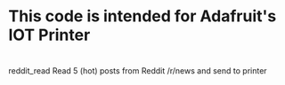 # This code is intended for Adafruit's IOT Printer
#
reddit_read
Read 5 (hot) posts from Reddit /r/news and send to printer

